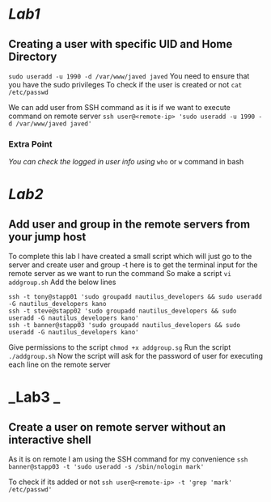 # **_Lab1_**

## Creating a user with specific UID and Home Directory

`sudo useradd -u 1990 -d /var/www/javed javed`
You need to ensure that you have the sudo privileges
To check if the user is created or not
`cat /etc/passwd`

We can add user from SSH command as it is if we want to execute command on remote server
`ssh user@<remote-ip> 'sudo useradd -u 1990 -d /var/www/javed javed'`

### Extra Point

_You can check the logged in user info using_
`who` or `w` command in bash

# **_Lab2_**

## Add user and group in the remote servers from your jump host

To complete this lab I have created a small script which will just go to the server and create user and group
-t here is to get the terminal input for the remote server as we want to run the command
So make a script
`vi addgroup.sh`
Add the below lines

```
ssh -t tony@stapp01 'sudo groupadd nautilus_developers && sudo useradd -G nautilus_developers kano
ssh -t steve@stapp02 'sudo groupadd nautilus_developers && sudo useradd -G nautilus_developers kano'
ssh -t banner@stapp03 'sudo groupadd nautilus_developers && sudo useradd -G nautilus_developers kano'
```

Give permissions to the script
`chmod +x addgroup.sg`
Run the script
`./addgroup.sh`
Now the script will ask for the password of user for executing each line on the remote server

# **_Lab3 _**

## Create a user on remote server without an interactive shell

As it is on remote I am using the SSH command for my convenience
`ssh banner@stapp03 -t 'sudo useradd -s /sbin/nologin mark'`

To check if its added or not
`ssh user@<remote-ip> -t 'grep 'mark' /etc/passwd'`
